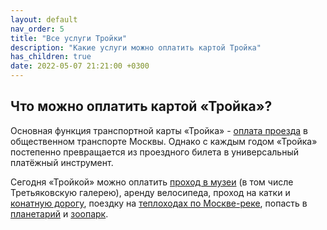 ```yaml
---
layout: default
nav_order: 5
title: "Все услуги Тройки"
description: "Какие услуги можно оплатить картой Тройка"
has_children: true
date: 2022-05-07 21:21:00 +0300
---
```


## Что можно оплатить картой «Тройка»?

Основная функция транспортной карты «Тройка» - [оплата проезда](/troika/tickets/tickets/)
в общественном транспорте Москвы. Однако с каждым годом «Тройка» постепенно превращается из
проездного билета в универсальный платёжный инструмент.

Сегодня «Тройкой» можно оплатить [проход в музеи](/troika/services/museums/) (в том числе Третьяковскую галерею), аренду
велосипеда, проход на катки и [конатную дорогу](/troika/services/transport/), поездку на [теплоходах по Москве-реке](/troika/services/transport/),
попасть в [планетарий](/troika/services/entertainment/) и [зоопарк](/troika/services/entertainment/).
